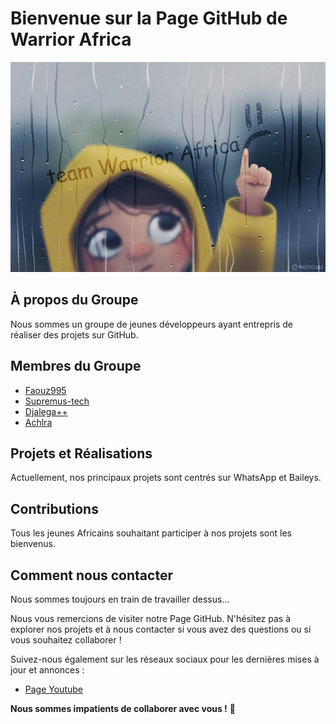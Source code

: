 # Bienvenue sur la Page GitHub de Warrior Africa

![Banner](./ig.jpg)

## À propos du Groupe

Nous sommes un groupe de jeunes développeurs ayant entrepris de réaliser des projets sur GitHub.

## Membres du Groupe

- [Faouz995](https://github.com/Faouz995)
- [Supremus-tech](https://github.com/Supremus-tech)
- [Djalega++](https://github.com/djalega8000)
- [Achlra](https://github.com/Migguuel)

## Projets et Réalisations

Actuellement, nos principaux projets sont centrés sur WhatsApp et Baileys.

## Contributions

Tous les jeunes Africains souhaitant participer à nos projets sont les bienvenus.

## Comment nous contacter

Nous sommes toujours en train de travailler dessus...



Nous vous remercions de visiter notre Page GitHub. N'hésitez pas à explorer nos projets et à nous contacter si vous avez des questions ou si vous souhaitez collaborer !

Suivez-nous également sur les réseaux sociaux pour les dernières mises à jour et annonces :

- [Page Youtube](lien_vers_page_youtube)

**Nous sommes impatients de collaborer avec vous !** 🚀
